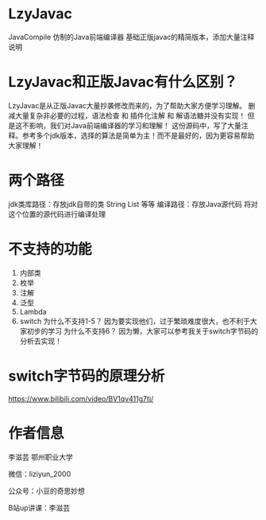 # LzyJavac
JavaCompile 仿制的Java前端编译器 基础正版javac的精简版本，添加大量注释说明

# LzyJavac和正版Javac有什么区别？
  LzyJavac是从正版Javac大量抄袭修改而来的，为了帮助大家方便学习理解。
  删减大量复杂非必要的过程，语法检查 和 插件化注解 和 解语法糖并没有实现！
  但是这不影响，我们对Java前端编译器的学习和理解！
  这份源码中，写了大量注释。参考多个jdk版本，选择的算法是简单为主！而不是最好的，因为更容易帮助大家理解！

# 两个路径
  jdk类库路径：存放jdk自带的类
    String List 等等
  编译路径：存放Java源代码
    将对这个位置的源代码进行编译处理
# 不支持的功能
  1. 内部类
  2. 枚举
  3. 注解
  4. 泛型
  5. Lambda
  6. switch
  为什么不支持1-5？
    因为要实现他们，过于繁琐难度很大，也不利于大家初步的学习
  为什么不支持6？
    因为懒，大家可以参考我关于switch字节码的分析去实现！
# switch字节码的原理分析
  https://www.bilibili.com/video/BV1qv411g7tj/

# 作者信息
  李滋芸 鄂州职业大学
  
  微信：liziyun_2000
  
  公众号：小豆的奇思妙想
  
  B站up讲课：李滋芸
  
  
